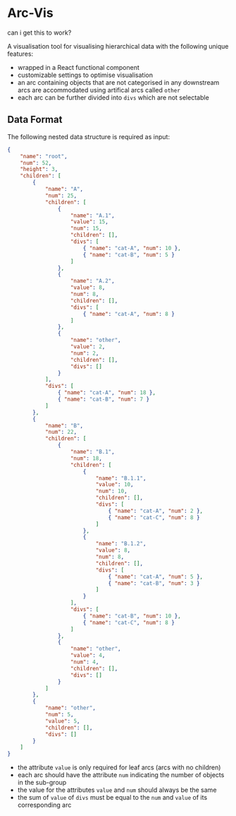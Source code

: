 # Arc-Vis

can i get this to work?

A visualisation tool for visualising hierarchical data with the following unique features:
* wrapped in a React functional component
* customizable settings to optimise visualisation
* an arc containing objects that are not categorised in any downstream arcs are accommodated using artifical arcs called `other`
* each arc can be further divided into `divs` which are not selectable

## Data Format

The following nested data structure is required as input:

```json
{
	"name": "root",
	"num": 52,
	"height": 3,
	"children": [
		{
			"name": "A",
			"num": 25,
			"children": [
				{
					"name": "A.1",
					"value": 15,
					"num": 15,
					"children": [],
					"divs": [
						{ "name": "cat-A", "num": 10 },
						{ "name": "cat-B", "num": 5 }
					]
				},
				{
					"name": "A.2",
					"value": 8,
					"num": 8,
					"children": [],
					"divs": [
						{ "name": "cat-A", "num": 8 }
					]
				},
				{
					"name": "other",
					"value": 2,
					"num": 2,
					"children": [],
					"divs": []
				}
			],
			"divs": [
				{ "name": "cat-A", "num": 18 },
				{ "name": "cat-B", "num": 7 }
			]
		},
		{
			"name": "B",
			"num": 22,
			"children": [
				{
					"name": "B.1",
					"num": 18,
					"children": [
						{
							"name": "B.1.1",
							"value": 10,
							"num": 10,
							"children": [],
							"divs": [
								{ "name": "cat-A", "num": 2 },
								{ "name": "cat-C", "num": 8 }
							]
						},
						{
							"name": "B.1.2",
							"value": 8,
							"num": 8,
							"children": [],
							"divs": [
								{ "name": "cat-A", "num": 5 },
								{ "name": "cat-B", "num": 3 }
							]
						}
					],
					"divs": [
						{ "name": "cat-B", "num": 10 },
						{ "name": "cat-C", "num": 8 }
					]
				},
				{
					"name": "other",
					"value": 4,
					"num": 4,
					"children": [],
					"divs": []
				}
			]
		},
		{
			"name": "other",
			"num": 5,
			"value": 5,
			"children": [],
			"divs": []
		}
	]
}					
```

* the attribute `value` is only required for leaf arcs (arcs with no children)
* each arc should have the attribute `num` indicating the number of objects in the sub-group
* the value for the attributes `value` and `num` should always be the same
* the sum of `value` of `divs` must be equal to the `num` and `value` of its corresponding arc
